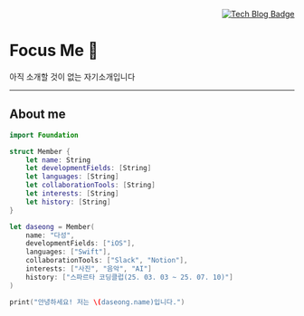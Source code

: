 
</div>

<div align=right>
  
[![Tech Blog Badge](https://img.shields.io/badge/tech%20blog-255F38?style=flat-square&color=255F38)](https://uddt.tistory.com/)

</div>

# Focus Me 👋  

아직 소개할 것이 없는 자기소개입니다

---

## About me
```swift
import Foundation

struct Member {
    let name: String
    let developmentFields: [String]
    let languages: [String]
    let collaborationTools: [String]
    let interests: [String]
    let history: [String]
}

let daseong = Member(
    name: "다성",
    developmentFields: ["iOS"],
    languages: ["Swift"],
    collaborationTools: ["Slack", "Notion"],
    interests: ["사진", "음악", "AI"]
    history: ["스파르타 코딩클럽(25. 03. 03 ~ 25. 07. 10)"]
)

print("안녕하세요! 저는 \(daseong.name)입니다.")
